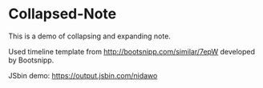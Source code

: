 # Collapsed-Note
This is a demo of collapsing and expanding note.

Used timeline template from http://bootsnipp.com/similar/7epW developed by Bootsnipp.

JSbin demo: https://output.jsbin.com/nidawo
